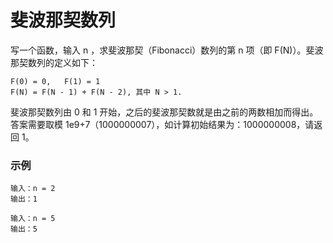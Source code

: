 # 斐波那契数列

写一个函数，输入 n ，求斐波那契（Fibonacci）数列的第 n 项（即 F(N)）。斐波那契数列的定义如下：

```
F(0) = 0,   F(1) = 1
F(N) = F(N - 1) + F(N - 2), 其中 N > 1.
```

斐波那契数列由 0 和 1 开始，之后的斐波那契数就是由之前的两数相加而得出。
答案需要取模 1e9+7（1000000007），如计算初始结果为：1000000008，请返回 1。


### 示例
```
输入：n = 2
输出：1

输入：n = 5
输出：5
```

[^]: 来源：力扣（LeetCode）链接：https://leetcode-cn.com/problems/fei-bo-na-qi-shu-lie-lcof著作权归领扣网络所有。商业转载请联系官方授权，非商业转载请注明出处。